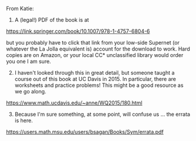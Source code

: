 From Katie:

1) A (legal!) PDF of the book is at 

https://link.springer.com/book/10.1007/978-1-4757-6804-6

but you probably have to click that link from your low-side Supernet
(or whatever the La Jolla equivalent is) account for the download
to work. Hard copies are on Amazon, or your local CC* unclassified
library would order you one I am sure.

2) I haven't looked through this in great detail, but someone taught
a course out of this book at UC Davis in 2015. In particular, there
are worksheets and practice problems! This might be a good resource
as we go along.

https://www.math.ucdavis.edu/~anne/WQ2015/180.html

3) Because I'm sure something, at some point, will confuse us ...
the errata is here.

https://users.math.msu.edu/users/bsagan/Books/Sym/errata.pdf

